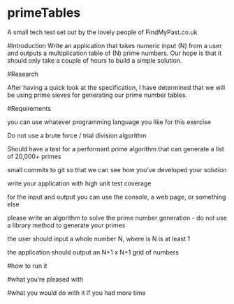 # primeTables
A small tech test set out by the lovely people of FindMyPast.co.uk

#Introduction 
Write an application that takes numeric input (N) from a user and outputs a
multiplication table of (N) prime numbers. Our hope is that it should only take a couple of hours to
build a simple solution.



#Research

After having a quick look at the specification, I have determined that we will be using prime sieves for generating our prime number tables. 


#Requirements

you can use whatever programming language you like for this exercise

Do not use a brute force / trial division algorithm

Should have a test for a performant prime algorithm that can generate a list of 20,000+
primes

small commits to git so that we can see how you’ve developed your
solution

write your application with high unit test coverage

for the input and output you can use the console, a web page, or something
else
 
please write an algorithm to solve the prime number generation - do not use a library method
to generate your primes

the user should input a whole number N, where is N is at least 1

the application should output an N+1 x N+1 grid of numbers




#how to run it

#what you’re pleased with

#what you would do with it if you had more time
